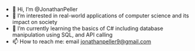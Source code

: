 - 👋 Hi, I’m @JonathanPeller
- 👀 I’m interested in real-world applications of computer science and its impact on society
- 🌱 I’m currently learning the basics of C# including database manipulation using SQL, and API calling
- 📫 How to reach me: email jonathanpeller9@gmail.com

<!---
JonathanPeller/JonathanPeller is a ✨ special ✨ repository because its `README.md` (this file) appears on your GitHub profile.
You can click the Preview link to take a look at your changes.
--->
